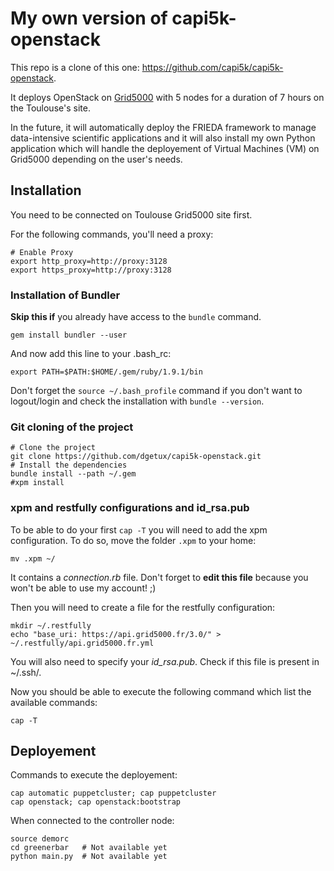 # My own version of capi5k-openstack

This repo is a clone of this one: https://github.com/capi5k/capi5k-openstack. 

It deploys OpenStack on [Grid5000](http://www.grid5000.fr) with 5 nodes for a duration of 7 hours on the Toulouse's site. 

In the future, it will automatically deploy the FRIEDA framework to manage data-intensive scientific applications and it will also install my own Python application which will handle the deployement of Virtual Machines (VM) on Grid5000 depending on the user's needs. 

## Installation
You need to be connected on Toulouse Grid5000 site first. 

For the following commands, you'll need a proxy:

    # Enable Proxy
    export http_proxy=http://proxy:3128
    export https_proxy=http://proxy:3128

### Installation of Bundler

**Skip this if** you already have access to the `bundle` command. 

    gem install bundler --user

And now add this line to your .bash_rc: 

    export PATH=$PATH:$HOME/.gem/ruby/1.9.1/bin

Don't forget the `source ~/.bash_profile` command if you don't want to logout/login and check the installation with `bundle --version`. 

### Git cloning of the project
    
    # Clone the project
    git clone https://github.com/dgetux/capi5k-openstack.git
    # Install the dependencies
    bundle install --path ~/.gem
    #xpm install

### xpm and restfully configurations and id_rsa.pub

To be able to do your first `cap -T` you will need to add the xpm configuration. To do so, move the folder `.xpm` to your home:

    mv .xpm ~/

It contains a _connection.rb_ file. Don't forget to **edit this file** because you won't be able to use my account! ;)

Then you will need to create a file for the restfully configuration:

    mkdir ~/.restfully
    echo "base_uri: https://api.grid5000.fr/3.0/" > ~/.restfully/api.grid5000.fr.yml

You will also need to specify your _id_rsa.pub_. Check if this file is present in ~/.ssh/. 

Now you should be able to execute the following command which list the available commands: 

    cap -T

## Deployement

Commands to execute the deployement: 

    cap automatic puppetcluster; cap puppetcluster
    cap openstack; cap openstack:bootstrap

When connected to the controller node:

    source demorc
    cd greenerbar   # Not available yet
    python main.py  # Not available yet
